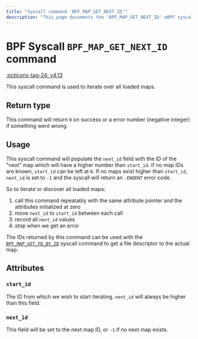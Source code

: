 ```yaml
---
title: "Syscall command 'BPF_MAP_GET_NEXT_ID'"
description: "This page documents the 'BPF_MAP_GET_NEXT_ID' eBPF syscall command, including its definition, usage, program types that can use it, and examples."
---
```

# BPF Syscall `BPF_MAP_GET_NEXT_ID` command

<!-- [FEATURE_TAG](BPF_MAP_GET_NEXT_ID) -->
[:octicons-tag-24: v4.13](https://github.com/torvalds/linux/commit/34ad5580f8f9c86cb273ebea25c149613cd1667e)
<!-- [/FEATURE_TAG] -->

This syscall command is used to iterate over all loaded maps.

## Return type

This command will return `0` on success or a error number (negative integer) if something went wrong.

## Usage

This syscall command will populate the `next_id` field with the ID of the "next" map which will have a higher number than `start_id`. If no map IDs are known, `start_id` can be left at `0`. If no maps exist higher than `start_id`, `next_id` is set to `-1` and the syscall will return an `-ENOENT` error code.

So to iterate or discover all loaded maps: 

1. call this command repeatably with the same attribute pointer and the attributes initialized at zero
2. move `next_id` to `start_id` between each call
3. record all `next_id` values
4. stop when we get an error

The IDs returned by this command can be used with the [`BPF_MAP_GET_FD_BY_ID`](BPF_MAP_GET_FD_BY_ID.md) syscall command to get a file descriptor to the actual map.

## Attributes

### `start_id`

The ID from which we wish to start iterating. `next_id` will always be higher than this field.

### `next_id`

This field will be set to the next map ID, or `-1` if no next map exists.

